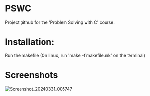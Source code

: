 # PSWC
Project github for the 'Problem Solving with C' course.

# Installation:
Run the makefile
(On linux, run 'make -f makefile.mk' on the terminal)

# Screenshots

![Screenshot_20240331_005747](https://github.com/uski12/PSWC/assets/67533410/c2c39e6f-8f38-4989-9e35-6a6a5d39caef)
